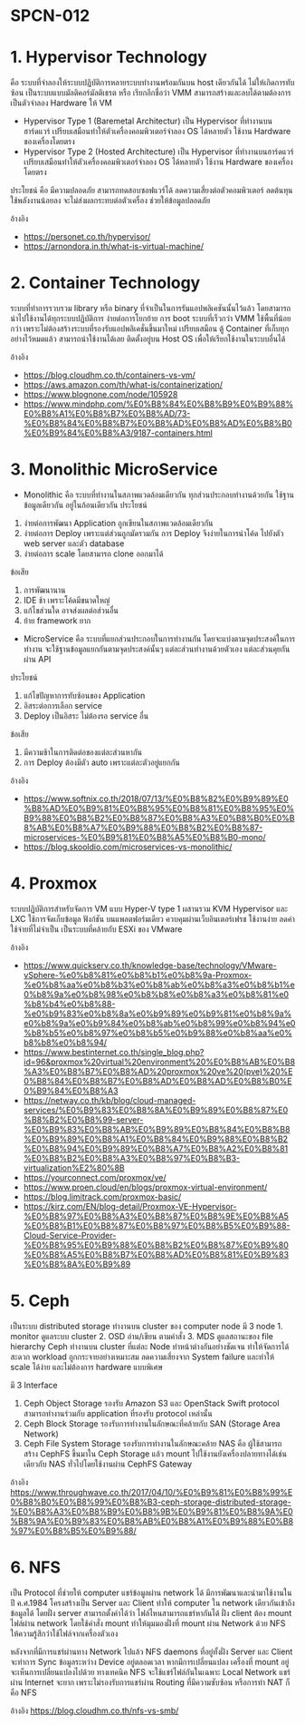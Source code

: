 # SPCN-012
# 1. Hypervisor Technology 
คือ ระบบที่จำลองให้ระบบปฏิบัติการหลายระบบทำงานพร้อมกันบน host เดียวกันได้ ไม่ให้เกิดการทับซ้อน เป็นระบบแบบมัลติคอร์มัลติเธรต หรือ เรียกอีกชื่อว่า VMM สามารถสร้างและลบได้ตามต้องการ เป็นตัวจำลอง Hardware ให้ VM

- Hypervisor Type 1 (Baremetal Architectur) เป็น Hypervisor ที่ทำงานบนฮาร์ดแวร์ เปรียบเสมือนทำให้ตัวเครื่องคอมพิวเตอร์จำลอง OS ได้หลายตัว ใช้งาน Hardware ของเครื่องโดยตรง
- Hypervisor Type 2 (Hosted Architecture) เป็น Hypervisor ที่ทำงานบนฮาร์ดแวร์ เปรียบเสมือนทำให้ตัวเครื่องคอมพิวเตอร์จำลอง OS ได้หลายตัว ใช้งาน Hardware ของเครื่องโดยตรง

ประโยชน์ คือ มีความปลอดภัย สามารถทดสอบซอฟแวร์ได้ ลดความเสี่ยงต่อตัวคอมพิวเตอร์ ลดต้นทุน ใช้พลังงานน้อยลง จะไม่ส่งผลกระทบต่อตัวเครื่อง ช่วยให้ข้อมูลปลอดภัย 

อ้างอิง 
- https://personet.co.th/hypervisor/
- https://arnondora.in.th/what-is-virtual-machine/
    
# 2. Container Technology 
ระบบที่ทำการรวบรวม library หรือ binary ที่จำเป็นในการรันแอปพลิเคชันนั้นไว้แล้ว โดยสามารถนำไปใช้งานได้ทุกระบบปฏิบัติการ ง่ายต่อการโยกย้าย การ boot ระบบที่เร็วกว่า VMM ใช้พื้นที่น้อยกว่า เพราะไม่ต้องสร้างระบบที่รองรับแอปพลิเคชั่นขึ้นมาใหม่ เปรียบเสมือน ตู้ Container ที่เก็บทุกอย่างไว้หมดแล้ว สามารถนำใช้งานได้เลย ติดตั้งอยู่บน Host OS เพื่อให้เรียกใช้งานในระบบอื่นได้
    
อ้างอิง 
- https://blog.cloudhm.co.th/containers-vs-vm/
- https://aws.amazon.com/th/what-is/containerization/
- https://www.blognone.com/node/105928
- https://www.mindphp.com/%E0%B8%84%E0%B8%B9%E0%B9%88%E0%B8%A1%E0%B8%B7%E0%B8%AD/73-%E0%B8%84%E0%B8%B7%E0%B8%AD%E0%B8%AD%E0%B8%B0%E0%B9%84%E0%B8%A3/9187-containers.html
    
# 3. Monolithic MicroService 
- Monolithic คือ ระบบที่ทำงานในสภาพแวดล้อมเดียวกัน ทุกส่วนประกอบทำงานด้วยกัน ใช้ฐานข้อมูลเดียวกัน อยู่ในก้อนเดียวกัน
ประโยชน์ 
1. ง่ายต่อการพัฒนา Application ถูกเขียนในสภาพแวดล้อมเดียวกัน
2. ง่ายต่อการ Deploy เพราะแต่ส่วนถูกมัดรวมกัน การ Deploy จึงง่ายในการนำโค้ด ไปยังตัว web server และตัว database
3. ง่ายต่อการ scale โดยสามารถ clone ออกมาได้

ข้อเสีย
1. การพัฒนานาน
2. IDE ช้า เพราะโค้ดมีขนาดใหญ่
3. แก้ไขส่วนใด อาจส่งผลต่อส่วนอื่น
4. ย้าย framework ยาก
      
- MicroService คือ ระบบที่แยกส่วนประกอบในการทำงานกัน โดยจะแบ่งตามจุดประสงค์ในการทำงาน จะใช้ฐานข้อมูลแยกกันตามจุดประสงค์นั้นๆ แต่ละส่วนทำงานด้วยตัวเอง แต่ละส่วนคุยกันผ่าน API

ประโยชน์
1. แก้ไขปัญหาการทับซ้อนของ Application
2. อิสระต่อการเลือก service
3. Deploy เป็นอิสระ ไม่ต้องรอ service อื่น

ข้อเสีย
1. มีความช้าในการติดต่อของแต่ละส่วนหากัน
2. การ Deploy ต้องมีตัว auto เพราะแต่ละตัวอยู่แยกกัน
      
อ้างอิง 
- https://www.softnix.co.th/2018/07/13/%E0%B8%82%E0%B9%89%E0%B8%AD%E0%B9%81%E0%B8%95%E0%B8%81%E0%B8%95%E0%B9%88%E0%B8%B2%E0%B8%87%E0%B8%A3%E0%B8%B0%E0%B8%AB%E0%B8%A7%E0%B9%88%E0%B8%B2%E0%B8%87-microservices-%E0%B9%81%E0%B8%A5%E0%B8%B0-mono/
- https://blog.skooldio.com/microservices-vs-monolithic/
     
# 4. Proxmox 
ระบบปฏิบัติการสำหรับจัดการ VM แบบ Hyper-V type 1 ผสานรวม KVM Hypervisor และ LXC ใช้การจัดเก็บข้อมูล ฟังก์ชัน บนแพลตฟอร์มเดียว ควบคุมผ่านเว็บอินเตอร์เฟรช ใช้งานง่าย ลดค่าใช้จ่ายที่ไม่จำเป็น เป็นระบบที่คล้ายกับ ESXi ของ VMware
    
อ้างอิง 
- https://www.quickserv.co.th/knowledge-base/technology/VMware-vSphere-%e0%b8%81%e0%b8%b1%e0%b8%9a-Proxmox-%e0%b8%aa%e0%b8%b3%e0%b8%ab%e0%b8%a3%e0%b8%b1%e0%b8%9a%e0%b8%98%e0%b8%b8%e0%b8%a3%e0%b8%81%e0%b8%b4%e0%b8%88-%e0%b9%83%e0%b8%8a%e0%b9%89%e0%b9%81%e0%b8%9a%e0%b8%9a%e0%b9%84%e0%b8%ab%e0%b8%99%e0%b8%94%e0%b8%b5%e0%b8%97%e0%b8%b5%e0%b9%88%e0%b8%aa%e0%b8%b8%e0%b8%94/
- https://www.bestinternet.co.th/single_blog.php?id=96&proxmox%20virtual%20environment%20%E0%B8%AB%E0%B8%A3%E0%B8%B7%E0%B8%AD%20proxmox%20ve%20(pve)%20%E0%B8%84%E0%B8%B7%E0%B8%AD%E0%B8%AD%E0%B8%B0%E0%B9%84%E0%B8%A3
- https://netway.co.th/kb/blog/cloud-managed-services/%E0%B9%83%E0%B8%8A%E0%B9%89%E0%B8%87%E0%B8%B2%E0%B8%99-server-%E0%B9%83%E0%B8%AB%E0%B9%89%E0%B8%84%E0%B8%B8%E0%B9%89%E0%B8%A1%E0%B8%84%E0%B9%88%E0%B8%B2%E0%B8%94%E0%B9%89%E0%B8%A7%E0%B8%A2%E0%B8%81%E0%B8%B2%E0%B8%A3%E0%B8%97%E0%B8%B3-virtualization%E2%80%8B
- https://yourconnect.com/proxmox/ve/
- https://www.proen.cloud/en/blogs/proxmox-virtual-environment/
- https://blog.limitrack.com/proxmox-basic/
- https://kirz.com/EN/blog-detail/Proxmox-VE-Hypervisor-%E0%B8%97%E0%B8%A3%E0%B8%87%E0%B8%9E%E0%B8%A5%E0%B8%B1%E0%B8%87%E0%B8%97%E0%B8%B5%E0%B9%88-Cloud-Service-Provider-%E0%B8%95%E0%B9%88%E0%B8%B2%E0%B8%87%E0%B9%80%E0%B8%A5%E0%B8%B7%E0%B8%AD%E0%B8%81%E0%B9%83%E0%B8%8A%E0%B9%89

# 5. Ceph 
เป็นระบบ distributed storage ทำงานบน cluster ของ computer node มี 3 node
    1. monitor ดูแลระบบ cluster
    2. OSD อ่าน/เขียน ตามคำสั่ง
    3. MDS ดูแลสถานะของ file hierarchy
Ceph ทำงานบน cluster ที่แต่ละ Node ทำหน้าต่างกันอย่างชัดเจน ทำให้จัดการได้สะดวก workload ถูกกระจายอย่างเหมาะสม ลดความเสี่ยงจาก System failure และทำให้ scale ได้ง่าย และไม่ต้องการ hardware แบบพิเศษ

มี 3 Interface
1. Ceph Object Storage รองรับ Amazon S3 และ OpenStack Swift protocol สามารถทำงานร่วมกับ application ที่รองรับ protocol เหล่านั้น
2. Ceph Block Storage  รองรับการทำงานในลักษณะที่คล้ายกับ SAN (Storage Area Network)
3. Ceph File System Storage รองรับการทำงานในลักษณะคล้าย NAS คือ ผู้ใช้สามารถสร้าง CephFS ขึ้นมาใน Ceph Storage แล้ว mount ไปใช้งานยังเครื่องปลายทางได้เช่นเดียวกับ NAS ทั่วไปโดยใช้งานผ่าน CephFS Gateway

อ้างอิง https://www.throughwave.co.th/2017/04/10/%E0%B9%81%E0%B8%99%E0%B8%B0%E0%B8%99%E0%B8%B3-ceph-storage-distributed-storage-%E0%B8%A3%E0%B8%B9%E0%B8%9B%E0%B9%81%E0%B8%9A%E0%B8%9A%E0%B9%83%E0%B8%AB%E0%B8%A1%E0%B9%88%E0%B8%97%E0%B8%B5%E0%B9%88/

# 6. NFS 
เป็น Protocol ที่ช่วยให้ computer แชร์ข้อมูลผ่าน network ได้ มีการพัฒนาและนำมาใช้งานใน ปี ค.ศ.1984 โครงสร้างเป็น Server และ Client ทำให้ computer ใน network เดียวกันเข้าถึงข้อมูลได้ โดยฝั่ง server สามารถตั้งค่าได้ว่า ไฟล์ไหนสามารถแชร์หากันได้ ฝั่ง client ต้อง mount ไฟล์ผ่าน network โดยใช้คำสั่ง mount ทำให้มุมมองฝั่งที่ mount ผ่าน Network ด้วย NFS ให้ความรู้สึกว่าใช้ไฟล์จากเครื่องตัวเอง

หลังจากที่มีการแชร์ผ่านทาง Network ไปแล้ว NFS daemons ที่อยู่ทั้งฝั่ง Server และ Client จะทำการ Sync ข้อมูลระหว่าง Device อยู่ตลอดเวลา หากมีการเปลี่ยนแปลง เครื่องที่ mount อยู่ จะเห็นการเปลี่ยนแปลงไปด้วย ทางเทคนิค NFS จะใช้แชร์ไฟล์กันในเฉพาะ Local Network แชร์ผ่าน Internet จะยาก เพราะไม่รองรับการแชร์ผ่าน Routing ที่มีความซับซ้อน หรือการทำ NAT ก็คือ NFS 

อ้างอิง https://blog.cloudhm.co.th/nfs-vs-smb/
                      
